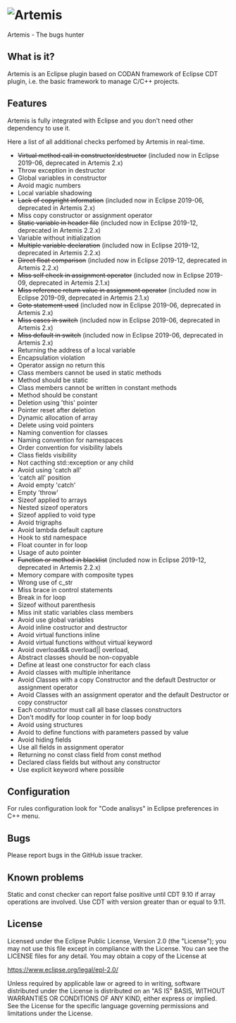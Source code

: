 # ![Artemis](../master/Artemis/artemis110x80.png) 
Artemis - The bugs hunter

## What is it?

Artemis is an Eclipse plugin based on CODAN framework of Eclipse CDT plugin, i.e.
the basic framework to manage C/C++ projects.

## Features

Artemis is fully integrated with Eclipse and you don't need other dependency to use it.

Here a list of all additional checks perfomed by Artemis in real-time.

* ~~Virtual method call in constructor/destructor~~ (included now in Eclipse 2019-06, deprecated in Artemis 2.x)
* Throw exception in destructor
* Global variables in constructor
* Avoid magic numbers
* Local variable shadowing
* ~~Lack of copyright information~~ (included now in Eclipse 2019-06, deprecated in Artemis 2.x)
* Miss copy constructor or assignment operator
* ~~Static variable in header file~~ (included now in Eclipse 2019-12, deprecated in Artemis 2.2.x)
* Variable without initialization
* ~~Multiple variable declaration~~ (included now in Eclipse 2019-12, deprecated in Artemis 2.2.x)
* ~~Direct float comparison~~ (included now in Eclipse 2019-12, deprecated in Artemis 2.2.x)
* ~~Miss self check in assignment operator~~ (included now in Eclipse 2019-09, deprecated in Artemis 2.1.x)
* ~~Miss reference return value in assignment operator~~ (included now in Eclipse 2019-09, deprecated in Artemis 2.1.x)
* ~~Goto statement used~~ (included now in Eclipse 2019-06, deprecated in Artemis 2.x)
* ~~Miss cases in switch~~ (included now in Eclipse 2019-06, deprecated in Artemis 2.x)
* ~~Miss default in switch~~ (included now in Eclipse 2019-06, deprecated in Artemis 2.x)
* Returning the address of a local variable
* Encapsulation violation
* Operator assign no return this
* Class members cannot be used in static methods
* Method should be static
* Class members cannot be written in constant methods
* Method should be constant
* Deletion using 'this' pointer
* Pointer reset after deletion
* Dynamic allocation of array
* Delete using void pointers
* Naming convention for classes
* Naming convention for namespaces
* Order convention for visibility labels
* Class fields visibility
* Not cacthing std::exception or any child
* Avoid using 'catch all'
* 'catch all' position
* Avoid empty 'catch'
* Empty 'throw'
* Sizeof applied to arrays
* Nested sizeof operators
* Sizeof applied to void type
* Avoid trigraphs
* Avoid lambda default capture
* Hook to std namespace
* Float counter in for loop
* Usage of auto pointer
* ~~Function or method in blacklist~~ (included now in Eclipse 2019-12, deprecated in Artemis 2.2.x)
* Memory compare with composite types
* Wrong use of c_str
* Miss brace in control statements
* Break in for loop
* Sizeof without parenthesis
* Miss init static variables class members
* Avoid use global variables
* Avoid inline costructor and destructor
* Avoid virtual functions inline
* Avoid virtual functions without virtual keyword
* Avoid overload&& overload|| overload,
* Abstract classes should be non-copyable
* Define at least one constructor for each class
* Avoid classes with multiple inheritance
* Avoid Classes with a copy Constructor and the default Destructor or assignment operator
* Avoid Classes with an assignment operator and the default Destructor or copy constructor
* Each constructor must call all base classes constructors
* Don't modify for loop counter in for loop body
* Avoid using structures
* Avoid to define functions with parameters passed by value
* Avoid hiding fields
* Use all fields in assignment operator
* Returning no const class field from const method
* Declared class fields but without any constructor
* Use explicit keyword where possible

## Configuration

For rules configuration look for "Code analisys" in Eclipse preferences in C++ menu.

## Bugs

Please report bugs in the GitHub issue tracker.

## Known problems

Static and const checker can report false positive until CDT 9.10 if array operations are involved. Use CDT with version greater than or equal to 9.11.

## License

Licensed under the Eclipse Public License, Version 2.0 (the "License");
you may not use this file except in compliance with the License. You can
see the LICENSE files for any detail. You may obtain a copy of the License at

https://www.eclipse.org/legal/epl-2.0/

Unless required by applicable law or agreed to in writing, software
distributed under the License is distributed on an "AS IS" BASIS,
WITHOUT WARRANTIES OR CONDITIONS OF ANY KIND, either express or implied.
See the License for the specific language governing permissions and
limitations under the License.
